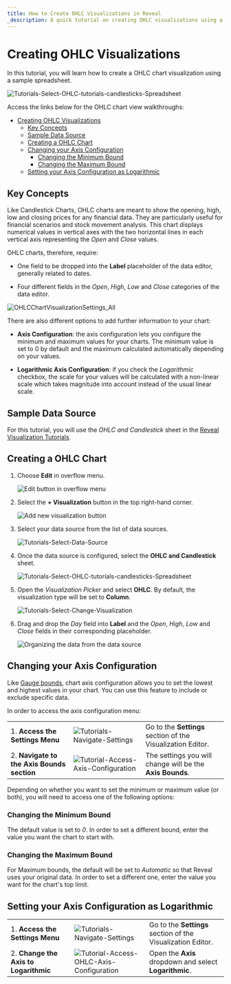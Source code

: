 ```yaml
---
title: How to Create OHLC Visualizations in Reveal 
_description: A quick tutorial on creating OHLC visualizations using a sample spreadsheet.
---
```


# Creating OHLC Visualizations

In this tutorial, you will learn how to create a OHLC chart visualization using
a sample spreadsheet.

![Tutorials-Select-OHLC-tutorials-candlesticks-Spreadsheet](images/ohlc-charts-example.png)


Access the links below for the OHLC chart view walkthroughs:

- [Creating OHLC Visualizations](#creating-ohlc-visualizations)
  - [Key Concepts](#key-concepts)
  - [Sample Data Source](#sample-data-source)
  - [Creating a OHLC Chart](#creating-a-ohlc-chart)
  - [Changing your Axis Configuration](#changing-your-axis-configuration)
    - [Changing the Minimum Bound](#changing-the-minimum-bound)
    - [Changing the Maximum Bound](#changing-the-maximum-bound)
  - [Setting your Axis Configuration as Logarithmic](#setting-your-axis-configuration-as-logarithmic)

## Key Concepts

Like Candlestick Charts, OHLC charts are meant to show the opening,
high, low and closing prices for any financial data. They are
particularly useful for financial scenarios and stock movement analysis.
This chart displays numerical values in vertical axes with the two
horizontal lines in each vertical axis representing the *Open* and
*Close* values.

OHLC charts, therefore, require:

  - One field to be dropped into the **Label** placeholder of the data
    editor, generally related to dates.

  - Four different fields in the *Open*, *High*, *Low* and *Close*
    categories of the data editor.

![OHLCChartVisualizationSettings\_All](images/ohlc-visualization-editor.png)

There are also different options to add further information to your
chart:

  - **Axis Configuration**: the axis configuration lets you configure
    the minimum and maximum values for your charts. The minimum value is
    set to 0 by default and the maximum calculated automatically
    depending on your values.

  - **Logarithmic Axis Configuration**: if you check the *Logarithmic*
    checkbox, the scale for your values will be calculated with a
    non-linear scale which takes magnitude into account instead of the
    usual linear scale.

## Sample Data Source

For this tutorial, you will use the *OHLC and Candlestick* sheet in the <a href="/data/Reveal_Visualization_Tutorials.xlsx" download>Reveal Visualization Tutorials</a>.

<a name='creating-ohlc-chart'></a>
## Creating a OHLC Chart

1. Choose **Edit** in overflow menu.
   
    ![Edit button in overflow menu](images/overflow-edit-option.png)

 2. Select the **+ Visualization** button in the top right-hand corner.

    ![Add new visualization button](images/add-visualization-button.png) 

 3. Select your data source from the list of data sources.
   
    ![Tutorials-Select-Data-Source](images/visualization-tutorials-sample.png)                     

 4. Once the data source is configured, select the **OHLC and Candlestick** sheet.  

    ![Tutorials-Select-OHLC-tutorials-candlesticks-Spreadsheet](images/ohlc-candlestick-spreadsheet.png)  

 5. Open the *Visualization Picker* and select **OHLC**. By default, the visualization type will be set to **Column**.  

    ![Tutorials-Select-Change-Visualization](images/ohlc-chart-types.png)                                

 6. Drag and drop the *Day* field into **Label** and the *Open*, *High*, *Low* and *Close* fields in their corresponding placeholder.

    ![Organizing the data from the data source](images/ohlc-organizing-data.png)                              

<a name='changing-axis-configuration'></a>
## Changing your Axis Configuration

Like [Gauge bounds](tutorials-gauge#adding-bounds-to-your-gauge), chart axis
configuration allows you to set the lowest and highest values in your
chart. You can use this feature to include or exclude specific data.

In order to access the axis configuration menu:

|                                             |                                                                                      |                                                             |
| ------------------------------------------- | ------------------------------------------------------------------------------------ | ----------------------------------------------------------- |
| 1\. **Access the Settings Menu**            | ![Tutorials-Navigate-Settings](images/tutorials-settings.png)               | Go to the **Settings** section of the Visualization Editor. |
| 2\. **Navigate to the Axis Bounds section** | ![Tutorial-Access-Axis-Configuration](images/bounds-axis.png) | The settings you will change will be the **Axis Bounds**.   |

Depending on whether you want to set the minimum or maximum value (or
both), you will need to access one of the following options:

### Changing the Minimum Bound

The default value is set to *0*. In order to set a different bound,
enter the value you want the chart to start with.

### Changing the Maximum Bound

For Maximum bounds, the default will be set to *Automatic* so that
Reveal uses your original data. In order to set a different one, enter
the value you want for the chart's top limit.

<a name='setting-logarithmic-axis'></a>
## Setting your Axis Configuration as Logarithmic

|                                        |                                                                                                       |                                                             |
| -------------------------------------- | ----------------------------------------------------------------------------------------------------- | ----------------------------------------------------------- |
| 1\. **Access the Settings Menu**       | ![Tutorials-Navigate-Settings](images/tutorials-settings.png)                                | Go to the **Settings** section of the Visualization Editor. |
| 2\. **Change the Axis to Logarithmic** | ![Tutorial-Access-OHLC-Axis-Configuration](images/ohlc-candlestick-logarithmic-axis.png) | Open the **Axis** dropdown and select **Logarithmic**.      |
